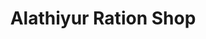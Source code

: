 ---
title: "Alathiyur Ration Shop"
url: /triprangode/alathiyur-ration-shop/
shop: office supplies
---